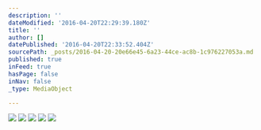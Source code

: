 ```yaml
---
description: ''
dateModified: '2016-04-20T22:29:39.180Z'
title: ''
author: []
datePublished: '2016-04-20T22:33:52.404Z'
sourcePath: _posts/2016-04-20-20e66e45-6a23-44ce-ac8b-1c976227053a.md
published: true
inFeed: true
hasPage: false
inNav: false
_type: MediaObject

---
```

![](https://the-grid-user-content.s3-us-west-2.amazonaws.com/1b64d85f-c39b-4e95-b8a4-82d27dac9df1.png)
![](https://the-grid-user-content.s3-us-west-2.amazonaws.com/719d5653-8ecb-4c76-a967-7a62e3c1ede0.png)
![](https://the-grid-user-content.s3-us-west-2.amazonaws.com/ae2470b1-9299-40ef-aa2a-1a1bf7c7a726.png)
![](https://the-grid-user-content.s3-us-west-2.amazonaws.com/db8ae83f-1bf8-486e-b96b-8eaefee49036.png)
![](https://the-grid-user-content.s3-us-west-2.amazonaws.com/1addd704-7567-48d5-a04a-3de5c0a3ad52.png)
